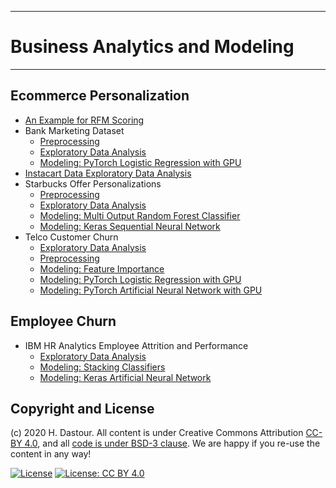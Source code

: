 ******************************
# Business Analytics and Modeling
******************************

## Ecommerce Personalization
* [An Example for RFM Scoring](business_analytics_and_modeling/RFM_Scoring.ipynb)
* Bank Marketing Dataset
	* [Preprocessing](Bank_Marketing_Preprocessing.ipynb)
	* [Exploratory Data Analysis](Bank_Marketing_EDA.ipynb)
	* [Modeling: PyTorch Logistic Regression with GPU](Bank_Marketing_Modeling_using_PyTorch_Logistic_Regression.ipynb)
* [Instacart Data Exploratory Data Analysis](Instacart_exploratory_data_analysis.ipynb)
* Starbucks Offer Personalizations
	* [Preprocessing](Starbucks_Offer_Personalizations_Preprocessing.ipynb)
	* [Exploratory Data Analysis](Starbucks_Offer_Personalizations_EDA.ipynb)
	* [Modeling: Multi Output Random Forest Classifier](Starbucks_Offer_Personalizations_using_MultiOutputRFC.ipynb)
	* [Modeling: Keras Sequential Neural Network](Starbucks_Offer_Personalizations_using_Keras_ANN.ipynb)
* Telco Customer Churn
	* [Exploratory Data Analysis](Telco_Customer_Churn_EDA.ipynb)
	* [Preprocessing](Telco_Customer_Churn_Classification_Preprocessing.ipynb)
	* [Modeling: Feature Importance](Telco_Customer_Churn_Classification_using_Feature_Importance.ipynb)
	* [Modeling: PyTorch Logistic Regression with GPU](Telco_Customer_Churn_Classification_with_PyTorch_Logistic_Regression.ipynb)
	* [Modeling: PyTorch Artificial Neural Network with GPU](Telco_Customer_Churn_Classification_with_PyTorch_ANN.ipynb)

## Employee Churn
* IBM HR Analytics Employee Attrition and Performance
	* [Exploratory Data Analysis](IBM_HR_Analytics_EDA.ipynb)
	* [Modeling: Stacking Classifiers](IBM_HR_Analytics_Modeling_using_Stacking_Classifiers.ipynb)
	* [Modeling: Keras Artificial Neural Network](IBM_HR_Analytics_Modeling_using_ANN.ipynb)


## Copyright and License

(c) 2020 H. Dastour. All content is under Creative Commons Attribution [CC-BY 4.0](https://creativecommons.org/licenses/by/4.0/legalcode.txt), and all [code is under BSD-3 clause](https://github.com/engineersCode/EngComp/blob/master/LICENSE). We are happy if you re-use the content in any way!

[![License](https://img.shields.io/badge/License-BSD%203--Clause-blue.svg)](https://opensource.org/licenses/BSD-3-Clause) [![License: CC BY 4.0](https://img.shields.io/badge/License-CC%20BY%204.0-lightgrey.svg)](https://creativecommons.org/licenses/by/4.0/)
